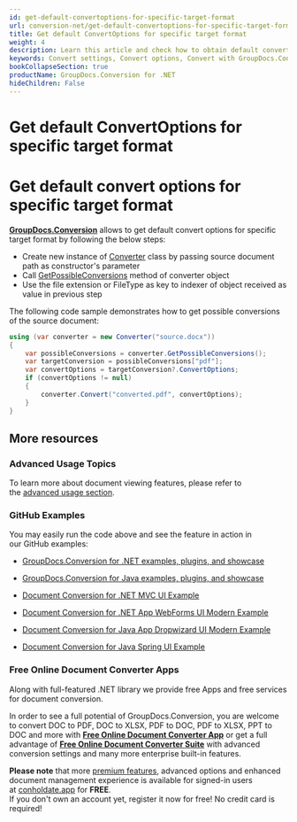```yaml
---
id: get-default-convertoptions-for-specific-target-format
url: conversion-net/get-default-convertoptions-for-specific-target-format
title: Get default ConvertOptions for specific target format
weight: 4
description: Learn this article and check how to obtain default convert options for specific conversion format with GroupDocs.Conversion for .NET API. 
keywords: Convert settings, Convert options, Convert with GroupDocs.Conversion
bookCollapseSection: true
productName: GroupDocs.Conversion for .NET
hideChildren: False
---
```


# Get default ConvertOptions for specific target format


# Get default convert options for specific target format

[**GroupDocs.Conversion**](https://products.groupdocs.com/conversion/net) allows to get default convert options for specific target format by following the below steps:

*   Create new instance of [Converter](https://apireference.groupdocs.com/net/conversion/groupdocs.conversion/converter) class by passing source document path as constructor's parameter
*   Call [GetPossibleConversions](https://apireference.groupdocs.com/net/conversion/groupdocs.conversion/converter/methods/getpossibleconversions) method of converter object
*   Use the file extension or FileType as key to indexer of object received as value in previous step  
      
    

The following code sample demonstrates how to get possible conversions of the source document:

```csharp
using (var converter = new Converter("source.docx"))
{
    var possibleConversions = converter.GetPossibleConversions();
    var targetConversion = possibleConversions["pdf"];
    var convertOptions = targetConversion?.ConvertOptions;
    if (convertOptions != null)
    {
        converter.Convert("converted.pdf", convertOptions);
    }
}
```

## More resources

### Advanced Usage Topics

To learn more about document viewing features, please refer to the [advanced usage section](Advanced%2Busage.html).

### GitHub Examples

You may easily run the code above and see the feature in action in our GitHub examples:

*   [GroupDocs.Conversion for .NET examples, plugins, and showcase](https://github.com/groupdocs-conversion/GroupDocs.Conversion-for-.NET)
    
*   [GroupDocs.Conversion for Java examples, plugins, and showcase](https://github.com/groupdocs-conversion/GroupDocs.Conversion-for-Java)
    
*   [Document Conversion for .NET MVC UI Example](https://github.com/groupdocs-conversion/GroupDocs.Conversion-for-.NET-MVC) 
    
*   [Document Conversion for .NET App WebForms UI Modern Example](https://github.com/groupdocs-conversion/GroupDocs.Conversion-for-.NET-WebForms)
    
*   [Document Conversion for Java App Dropwizard UI Modern Example](https://github.com/groupdocs-conversion/GroupDocs.Conversion-for-Java-Dropwizard)
    
*   [Document Conversion for Java Spring UI Example](https://github.com/groupdocs-conversion/GroupDocs.Conversion-for-Java-Spring)
    

### Free Online Document Converter Apps

Along with full-featured .NET library we provide free Apps and free services for document conversion.

In order to see a full potential of GroupDocs.Conversion, you are welcome to convert DOC to PDF, DOC to XLSX, PDF to DOC, PDF to XLSX, PPT to DOC and more with **[Free Online Document Converter App](https://products.groupdocs.app/conversion)** or get a full advantage of **[Free Online Document Converter Suite](https://conholdate.app/features/document-converter-online)** with advanced conversion settings and many more enterprise built-in features.

**Please note** that more [premium features](https://conholdate.app/features), advanced options and enhanced document management experience is available for signed-in users at [conholdate.app](https://conholdate.app/) for **FREE**.  
If you don't own an account yet, register it now for free! No credit card is required!
